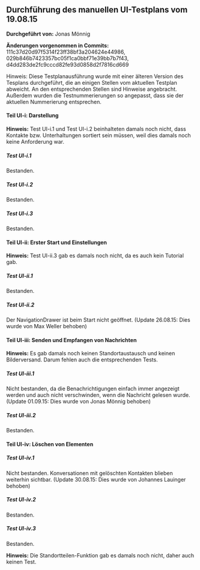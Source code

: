 
## Durchführung des manuellen UI-Testplans vom 19.08.15

**Durchgeführt von:** Jonas Mönnig

**Änderungen vorgenommen in Commits:** 111c37d20d97f5314f23ff38bf3a204624e44986, 029b846b7423357bc05f1ca0bbf71e39bb7b7f43, d4dd283de2fc9cccd82fe93d0858d2f7816cd669

Hinweis: Diese Testplanausführung wurde mit einer älteren Version des Tesplans durchgeführt, die an einigen Stellen vom aktuellen Testplan abweicht. An den entsprechenden Stellen sind Hinweise angebracht. Außerdem wurden die Testnummerierungen so angepasst, dass sie der aktuellen Nummerierung entsprechen.

#### Teil UI-i: Darstellung

**Hinweis:** Test UI-i.1 und Test UI-i.2 beinhalteten damals noch nicht, dass Kontakte bzw. Unterhaltungen sortiert sein müssen, weil dies damals noch keine Anforderung war.

##### Test UI-i.1

Bestanden.

##### Test UI-i.2

Bestanden.

##### Test UI-i.3

Bestanden.

#### Teil UI-ii: Erster Start und Einstellungen

**Hinweis:** Test UI-ii.3 gab es damals noch nicht, da es auch kein Tutorial gab.

##### Test UI-ii.1  

Bestanden.

##### Test UI-ii.2

Der NavigationDrawer ist beim Start nicht geöffnet. (Update 26.08.15: Dies wurde von Max Weller behoben)

#### Teil UI-iii: Senden und Empfangen von Nachrichten

**Hinweis:** Es gab damals noch keinen Standortaustausch und keinen Bilderversand. Darum fehlen auch die entsprechenden Tests.

##### Test UI-iii.1

Nicht bestanden, da die Benachrichtigungen einfach immer angezeigt werden und auch nicht verschwinden, wenn die Nachricht gelesen wurde. (Update 01.09.15: Dies wurde von Jonas Mönnig behoben)

##### Test UI-iii.2

Bestanden.

#### Teil UI-iv: Löschen von Elementen

##### Test UI-iv.1

Nicht bestanden. Konversationen mit gelöschten Kontakten blieben weiterhin sichtbar. (Update 30.08.15: Dies wurde von Johannes Lauinger behoben)

##### Test UI-iv.2

Bestanden.

##### Test UI-iv.3

Bestanden.


**Hinweis:** Die Standortteilen-Funktion gab es damals noch nicht, daher auch keinen Test.
